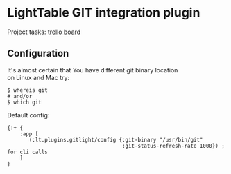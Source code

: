 LightTable GIT integration plugin
=================================
Project tasks: [trello board](https://trello.com/b/kg27zMc3/lighttable-gitlight)


Configuration
-------------
It's almost certain that You have different git binary location <br>
on Linux and Mac try:

    $ whereis git
    # and/or
    $ which git

Default config:

    {:+ {
        :app [
           (:lt.plugins.gitlight/config {:git-binary "/usr/bin/git"
                                         :git-status-refresh-rate 1000}) ; for cli calls
        ]
    }
